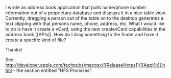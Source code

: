 I wrote an address book application that pulls name/phone number information out of a proprietary database and displays it in a nice table view. Currently, dragging a person out of the table on to the desktop generates a text clipping with that persons name, phone, address, etc. What I would like to do is have it create a vCard, using the new createvCard capabilities in the address book [[APIs]]. How do I drag something to the finder and have it create a specific kind of file?

Thanks!

See: http://developer.apple.com/techpubs/macosx/[[ReleaseNotes]]/[[AppKit]].html - the section entitled "HFS Promises".